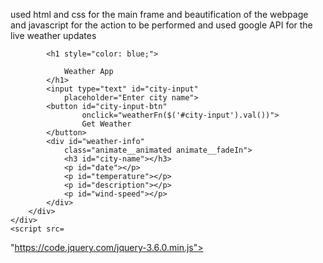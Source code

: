 used html and css for the main frame and beautification of the webpage and javascript for the action to be performed and used google API for the live weather updates
<!DOCTYPE html>

<head>
	<link rel="stylesheet" href="m2.css">
	<link rel="stylesheet" href=
"https://cdnjs.cloudflare.com/ajax/libs/animate.css/4.1.1/animate.min.css">
	<link rel="stylesheet" href=
"https://cdnjs.cloudflare.com/ajax/libs/font-awesome/5.15.1/css/all.min.css">
	<link rel="stylesheet" href=
"https://fonts.googleapis.com/css2?family=Montserrat:wght@400;700&display=swap">
	<title>GFG App</title>
</head>

<body>
	<div class="container">
		<div class="weather-card">
			

			<h1 style="color: blue;">
			
				Weather App
			</h1>
			<input type="text" id="city-input"
				placeholder="Enter city name">
			<button id="city-input-btn"
					onclick="weatherFn($('#city-input').val())">
					Get Weather
			</button>
			<div id="weather-info"
				class="animate__animated animate__fadeIn">
				<h3 id="city-name"></h3>
				<p id="date"></p>
				<p id="temperature"></p>
				<p id="description"></p>
				<p id="wind-speed"></p>
			</div>
		</div>
	</div>
	<script src=
"https://code.jquery.com/jquery-3.6.0.min.js">
	</script>
	<script src=
"https://momentjs.com/downloads/moment.min.js">
	</script>
	<script src="m3.js"></script>
</body>

</html>
